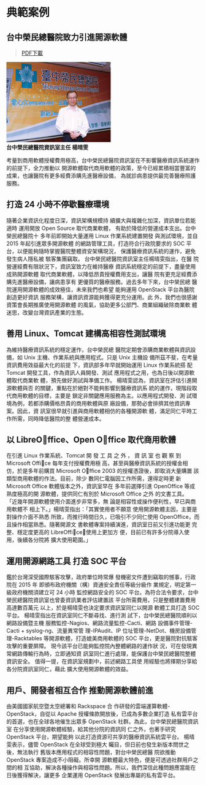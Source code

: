 # 典範案例

## 台中榮民總醫院致力引進開源軟體

> [PDF下載](https://github.com/twoss-io/open-source-use-case/blob/master/assets/%E8%B3%87%E7%AD%96%E6%9C%83%E9%96%8B%E6%BA%90-%E5%8F%B0%E4%B8%AD%E6%A6%AE%E7%B8%BD-3_F.pdf)

![](/assets/vghtc-1.png)  
**台中榮民總醫院資訊室主任 楊晴雯**

考量到商用軟體授權費用極高，台中榮民總醫院資訊室在不影響醫療資訊系統運作的前提下，全力推動以 開源軟體取代商用軟體的政策，至今已經累積相當豐富的成果，也讓醫院有更多經費添購先進醫療設備， 為就診病患提供最完善醫療照護服務。

## 打造 24 小時不停歇醫療環境

隨著企業資訊化程度日深，資訊架構規模持 續擴大與複雜化加深，資訊單位若能適時 運用開放 Open Source 取代商業軟體， 有助於降低的營運成本支出。台中榮民總醫院十 多年前即開始大量運用 Linux 作業系統建置開發 與測試環境，並自 2015 年起引進眾多開源軟體 的網路管理工具，打造符合行政院要求的 SOC 平 台，以便能夠隨時掌握醫院整體資安架構現況， 保護醫療資訊系統的運作，避免發生病人隱私被 駭客集團竊取。 台中榮民總醫院資訊室主任楊晴雯指出，在醫 院營運經費有限狀況下，資訊室致力在維持醫療 資訊系統穩定的前提下，盡量使用成熟開源軟體 取代商業軟體，以降低昂貴授權費用支出，讓醫 院有更充足經費添購先進醫療設備，讓病患享有 更優質的醫療服務。過去多年下來，台中榮民總 醫院運用開源軟體的成效極佳，未來我們也希望 能夠運用 OpenStack 平台為醫院創造更好資訊 服務架構，讓資訊資源能夠獲得更充分運用。此 外，我們也很感謝資策會長期推廣使用開源軟體 的風氣，協助更多公部門、商業組織破除商業軟 體迷思，改變台灣資訊產業的生態。

## 善用 Linux、Tomcat 建構高相容性測試環境

為維持醫療資訊系統的穩定運作，台中榮民總 醫院定期會添購商業軟體與資訊設備，如 Unix 主機、作業系統與應用程式。只是 Unix 主機設 備所茲不斐，在考量資訊費用效益最大化的前提 下，資訊部多年早就開始運用 Linux 作業系統搭 配 Tomcat 開發工具，作為資訊人員開發、測試 應用程式之用，也為日後以開源軟體取代商業軟 體，預先做好測試與準備工作。 楊晴雯認為，資訊室在評估引進開源軟體與否 的關鍵，重點在於絕對不能夠影響到醫療資訊系 統的運作，現階段取代商用軟體的目標，主要是 鎖定非關鍵應用服務為主。以應用程式開發、測 試環境為例，若都添購價格昂貴的商用軟體與原 廠設備，那勢必會排擠其他資訊專案。因此，資 訊室很早就引進與商用軟體相仿的各種開源軟 體，滿足同仁平時工作所需，同時降低醫院的整 體營運成本。

## 以 LibreOffice、Open Office 取代商用軟體

在引進 Linux 作業系統、Tomcat 開 發 工 具 之 外 ， 資 訊 室 也 觀 察 到 Microsoft Office 每年支付授權費用極 高，甚至與醫療資訊系統的授權金相 仿，於是多年前購買 Microsoft Office 2003 的授權憑證後，即取消大量購置 該類型商用軟體的作法。目前，除少 數同仁電腦因工作所需，還得定時更 新 Microsoft Office 軟體版本之外，資訊室早在 多年前選擇引進 OpenOffice 等成熟度極高的開 源軟體，提供同仁有別於 Microsoft Office 之外 的文書工具。 「近幾年開源軟體使用介面進步非常多，無 論是相容性或操作便利性，早已與商用軟體不 相上下。」楊晴雯指出：「其實使用者不願意 使用開源軟體主因，主要是對操作介面不熟悉 所致，而推行時間日久，已吸引不少同仁使用 OpenOffice，而且操作相當熟悉。隨著開源文 書軟體專案持續演進，資訊室日前又引進功能更 完整、穩定度更高的 LibreOffice，使用上更加方 便，目前已有許多分院導入使用，後續各分院將 擴大使用範圍。」

## 運用開源網路工具 打造 SOC 平台

鑑於台灣深受國際駭客攻擊，政府單位時常爆 發機密文件遭到竊取的憾事，行政院在 2015 年 即頒布政府機關（構）資通安全責任等級分級作 業規定，明定第一級政府機關須建立可 24 小時 監控網路安全的 SOC 平台。為符合法令要求，台中榮民總醫院資訊室也曾委資訊業者評估建置該 平台所需費用，只是整體建置費用高達數百萬元 以上，於是楊晴雯也決定要求資訊室同仁以開源 軟體工具打造 SOC 平台。 楊晴雯指出在資訊室同仁不斷尋找、進行測 試下，台中榮民總醫院順利以網路設備暨主機 服務監控-Nagios、網路流量監控-Cacti、網路 設備事件管理-Cacti + syslog-ng、流量異常管 理-IPAudit、IP 位址管理-NetDot、機房設備管 理-Racktables 等開源軟體，打造媲美商用軟體的 SOC 平台，更是醫院對抗駭客攻擊的重要屏障。 現今該平台已能夠監控院內整體網路的運作狀 況，可在發現異常網路傳輸行為時，立即通知資 訊室同仁進行處理，能保護台中榮民總醫院整體 資訊安全。 值得一提，在資訊室規劃中，前述網路工具使 用經驗也將擇期分享給各分院資訊室同仁，藉此 擴大使用開源軟體的效益。

## 用戶、開發者相互合作 推動開源軟體前進

由美國國家航空暨太空總署和 Rackspace 合 作研發的雲端運算軟體-OpenStack，自從以 Apache 授權條款開放後，已成為多數企業打造 私有雲平台的首選，也在全球各地催生出眾多 OpenStack 社群。為此，台中榮民總醫院資訊室 在分享使用開源軟體經驗，給其他分院的資訊同 仁之外，也著手研究 OpenStack 平台，期望能夠 以此打造資源可共享的醫療資訊系統雲平台。 楊晴雯表示，儘管 OpenStack 在全球受到極大 矚目，但日前也發生新版本問世之後，無法執行 舊版本應用程式的相容性問題，對台中榮民總醫 院欲推動 OpenStack 專案造成不小阻礙。所幸開 源軟體最大特色，便是可透過社群用戶之間的相 互協助，解決各種操作與相容性問題。所以，我們深信此種問題應當能在日後獲得解決，讓更多 企業運用 OpenStack 發展出專屬的私有雲平台。


